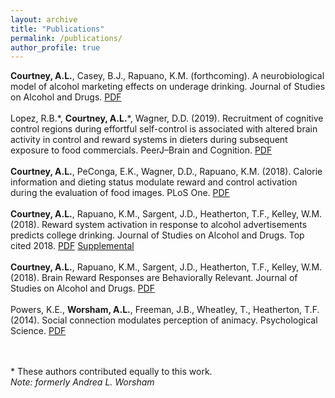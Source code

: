 ```yaml
---
layout: archive
title: "Publications"
permalink: /publications/
author_profile: true
---
```


**Courtney, A.L.**, Casey, B.J., Rapuano, K.M. (forthcoming). A neurobiological model of alcohol marketing effects on underage drinking. Journal of Studies on Alcohol and Drugs. [PDF](https://github.com/andreacourtney/andreacourtney.github.io/blob/master/files/peerj-6550.pdf)<br><br>
Lopez, R.B.\*, **Courtney, A.L.**\*, Wagner, D.D. (2019). Recruitment of cognitive control regions during effortful self-control is associated with altered brain activity in control and reward systems in dieters during subsequent exposure to food commercials. PeerJ–Brain and Cognition. [PDF]()<br><br>
**Courtney, A.L.**, PeConga, E.K., Wagner, D.D., Rapuano, K.M. (2018). Calorie information and dieting status modulate reward and control activation during the evaluation of food images. PLoS One. [PDF](https://github.com/andreacourtney/andreacourtney.github.io/blob/master/files/PONE_Calorie_Information_Nov2018.pdf)<br><br>
**Courtney, A.L.**, Rapuano, K.M., Sargent, J.D., Heatherton, T.F., Kelley, W.M. (2018). Reward system activation in response to alcohol advertisements predicts college drinking. Journal of Studies on Alcohol and Drugs. Top cited 2018. [PDF](https://github.com/andreacourtney/andreacourtney.github.io/blob/master/files/jsad.2018.79.29.pdf) [Supplemental](https://github.com/andreacourtney/andreacourtney.github.io/blob/master/files/jsad_jan2018_supplemental%20material.pdf)<br><br>
**Courtney, A.L.**, Rapuano, K.M., Sargent, J.D., Heatherton, T.F., Kelley, W.M. (2018). Brain Reward Responses are Behaviorally Relevant. Journal of Studies on Alcohol and Drugs. [PDF]()<br><br>
Powers, K.E., **Worsham, A.L.**, Freeman, J.B., Wheatley, T., Heatherton, T.F. (2014). Social connection modulates perception of animacy. Psychological Science. [PDF](https://github.com/andreacourtney/andreacourtney.github.io/blob/master/files/Social%20Connection%20Modulates%20Perceptions%20Of%20Animacy_Powers%20et%20al.%2C%202014.pdf)<br><br><br>

\* These authors contributed equally to this work.<br>
<em>Note: formerly Andrea L. Worsham</em>
